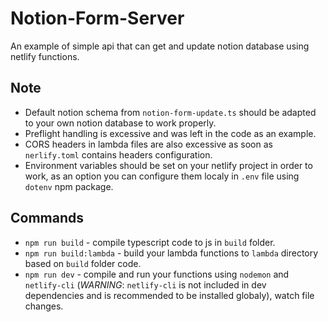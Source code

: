 # Notion-Form-Server

An example of simple api that can get and update notion database using netlify functions.

## Note

- Default notion schema from `notion-form-update.ts` should be adapted to your own notion database to work properly.
- Preflight handling is excessive and was left in the code as an example.
- CORS headers in lambda files are also excessive as soon as `nerlify.toml` contains headers configuration.
- Environment variables should be set on your netlify project in order to work, as an option you can configure them localy in `.env` file using `dotenv` npm package.

## Commands

- `npm run build` - compile typescript code to js in `build` folder.
- `npm run build:lambda` - build your lambda functions to `lambda` directory based on `build` folder code.
- `npm run dev` - compile and run your functions using `nodemon` and `netlify-cli` (_WARNING_: `netlify-cli` is not included in dev dependencies and is recommended to be installed globaly), watch file changes. 
